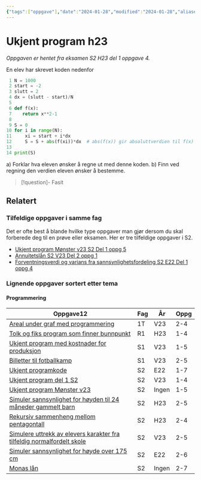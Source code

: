 ```yaml
---
{"tags":["oppgave"],"date":"2024-01-28","modified":"2024-01-28","aliases":null,"dg-publish":true,"temaer":["programmering"],"fag":["s2"],"eksamen":"h23","del":1,"oppgave":"4","title":"Ukjent program h23","source":null,"todo":null,"permalink":"/ukjent-program-h23/","dgPassFrontmatter":true}
---
```



# Ukjent program h23

<p><span><em>Oppgaven er hentet fra eksamen S2 H23 del 1 oppgave 4.</em></span></p>
En elev har skrevet koden nedenfor

```python
 1 N = 1000
 2 start = -2
 3 slutt = 2
 4 dx = (slutt - start)/N
 5
 6 def f(x):
 7    return x**2-1
 8 
 9 S = 0
10 for i in range(N):
11     xi = start + i*dx
12     S = S + abs(f(xi))*dx  # abs(f(x)) gir absoluttverdien til f(x)
13 
14 print(S)
```

a) Forklar hva eleven ønsker å regne ut med denne koden.
b) Finn ved regning den verdien eleven ønsker å bestemme.

>[!question]- Fasit
> 
>

## Relatert
<h3><span>Tilfeldige oppgaver i samme fag</span></h3><p><span>Det er ofte best å blande hvilke type oppgaver man gjør dersom du skal forberede deg til en prøve eller eksamen. Her er tre tilfeldige oppgaver i S2.</span></p><div><ul class="dataview list-view-ul"><li><span><a data-tooltip-position="top" aria-label="Ukjent program Mønster v23.md" data-href="Ukjent program Mønster v23.md" href="Ukjent program Mønster v23.md" class="internal-link" target="_blank" rel="noopener">Ukjent program Mønster v23 S2 Del 1 oppg 5</a></span></li><li><span><a data-tooltip-position="top" aria-label="Annuitetslån.md" data-href="Annuitetslån.md" href="Annuitetslån.md" class="internal-link" target="_blank" rel="noopener">Annuitetslån S2 V23 Del 2 oppg 1</a></span></li><li><span><a data-tooltip-position="top" aria-label="Forventningsverdi og varians fra sannsynlighetsfordeling.md" data-href="Forventningsverdi og varians fra sannsynlighetsfordeling.md" href="Forventningsverdi og varians fra sannsynlighetsfordeling.md" class="internal-link" target="_blank" rel="noopener">Forventningsverdi og varians fra sannsynlighetsfordeling S2 E22 Del 1 oppg 4</a></span></li></ul></div><h3><span>Lignende oppgaver sortert etter tema</span></h3><h4><span>Programmering</span></h4><div><table class="dataview table-view-table"><thead class="table-view-thead"><tr class="table-view-tr-header"><th class="table-view-th"><span>Oppgave</span><span class="dataview small-text">12</span></th><th class="table-view-th"><span>Fag</span></th><th class="table-view-th"><span>År</span></th><th class="table-view-th"><span>Oppg</span></th></tr></thead><tbody class="table-view-tbody"><tr><td><span><a data-tooltip-position="top" aria-label="Areal under graf med programmering.md" data-href="Areal under graf med programmering.md" href="Areal under graf med programmering.md" class="internal-link" target="_blank" rel="noopener">Areal under graf med programmering</a></span></td><td><span>1T</span></td><td><span>V23</span></td><td><span>2-4</span></td></tr><tr><td><span><a data-tooltip-position="top" aria-label="Tolk og fiks program som finner bunnpunkt.md" data-href="Tolk og fiks program som finner bunnpunkt.md" href="Tolk og fiks program som finner bunnpunkt.md" class="internal-link" target="_blank" rel="noopener">Tolk og fiks program som finner bunnpunkt</a></span></td><td><span>R1</span></td><td><span>H23</span></td><td><span>1-4</span></td></tr><tr><td><span><a data-tooltip-position="top" aria-label="Ukjent program med kostnader for produksjon.md" data-href="Ukjent program med kostnader for produksjon.md" href="Ukjent program med kostnader for produksjon.md" class="internal-link" target="_blank" rel="noopener">Ukjent program med kostnader for produksjon</a></span></td><td><span>S1</span></td><td><span>V23</span></td><td><span>1-5</span></td></tr><tr><td><span><a data-tooltip-position="top" aria-label="Billetter til fotballkamp.md" data-href="Billetter til fotballkamp.md" href="Billetter til fotballkamp.md" class="internal-link" target="_blank" rel="noopener">Billetter til fotballkamp</a></span></td><td><span>S1</span></td><td><span>V23</span></td><td><span>2-5</span></td></tr><tr><td><span><a data-tooltip-position="top" aria-label="Ukjent programkode.md" data-href="Ukjent programkode.md" href="Ukjent programkode.md" class="internal-link" target="_blank" rel="noopener">Ukjent programkode</a></span></td><td><span>S2</span></td><td><span>E22</span></td><td><span>1-7</span></td></tr><tr><td><span><a data-tooltip-position="top" aria-label="Ukjent program del 1 S2.md" data-href="Ukjent program del 1 S2.md" href="Ukjent program del 1 S2.md" class="internal-link" target="_blank" rel="noopener">Ukjent program del 1 S2</a></span></td><td><span>S2</span></td><td><span>V23</span></td><td><span>1-4</span></td></tr><tr><td><span><a data-tooltip-position="top" aria-label="Ukjent program Mønster v23.md" data-href="Ukjent program Mønster v23.md" href="Ukjent program Mønster v23.md" class="internal-link" target="_blank" rel="noopener">Ukjent program Mønster v23</a></span></td><td><span>S2</span></td><td><span>Ingen</span></td><td><span>1-5</span></td></tr><tr><td><span><a data-tooltip-position="top" aria-label="Simuler sannsynlighet for høyden til 24 måneder gammelt barn.md" data-href="Simuler sannsynlighet for høyden til 24 måneder gammelt barn.md" href="Simuler sannsynlighet for høyden til 24 måneder gammelt barn.md" class="internal-link" target="_blank" rel="noopener">Simuler sannsynlighet for høyden til 24 måneder gammelt barn</a></span></td><td><span>S2</span></td><td><span>H23</span></td><td><span>2-5</span></td></tr><tr><td><span><a data-tooltip-position="top" aria-label="Rekursiv sammenheng mellom pentagontall.md" data-href="Rekursiv sammenheng mellom pentagontall.md" href="Rekursiv sammenheng mellom pentagontall.md" class="internal-link" target="_blank" rel="noopener">Rekursiv sammenheng mellom pentagontall</a></span></td><td><span>S2</span></td><td><span>H23</span></td><td><span>2-4</span></td></tr><tr><td><span><a data-tooltip-position="top" aria-label="Simulere uttrekk av elevers karakter fra tilfeldig normalfordelt skole.md" data-href="Simulere uttrekk av elevers karakter fra tilfeldig normalfordelt skole.md" href="Simulere uttrekk av elevers karakter fra tilfeldig normalfordelt skole.md" class="internal-link" target="_blank" rel="noopener">Simulere uttrekk av elevers karakter fra tilfeldig normalfordelt skole</a></span></td><td><span>S2</span></td><td><span>V23</span></td><td><span>2-5</span></td></tr><tr><td><span><a data-tooltip-position="top" aria-label="Simuler sannsynlighet for høyde over 175 cm.md" data-href="Simuler sannsynlighet for høyde over 175 cm.md" href="Simuler sannsynlighet for høyde over 175 cm.md" class="internal-link" target="_blank" rel="noopener">Simuler sannsynlighet for høyde over 175 cm</a></span></td><td><span>S2</span></td><td><span>E22</span></td><td><span>2-6</span></td></tr><tr><td><span><a data-tooltip-position="top" aria-label="Monas lån.md" data-href="Monas lån.md" href="Monas lån.md" class="internal-link" target="_blank" rel="noopener">Monas lån</a></span></td><td><span>S2</span></td><td><span>Ingen</span></td><td><span>2-7</span></td></tr></tbody></table></div>
